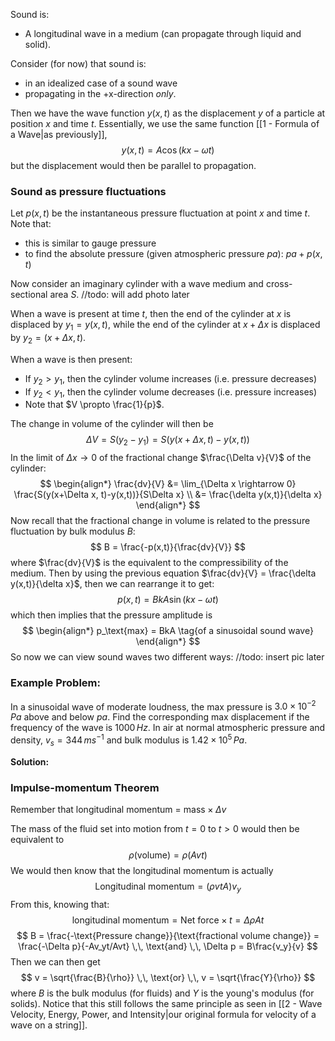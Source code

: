 Sound is:
- A longitudinal wave in a medium (can propagate through liquid and solid).

Consider (for now) that sound is:
- in an idealized case of a sound wave
- propagating in the +x-direction *only*.

Then we have the wave function $y(x,t)$ as the displacement $y$ of a particle at position $x$ and time $t$. Essentially, we use the same function [[1 - Formula of a Wave|as previously]],
$$
y(x,t) = A\cos(kx - \omega t)
$$
but the displacement would then be parallel to propagation.

### Sound as pressure fluctuations
Let $p(x,t)$ be the instantaneous pressure fluctuation at point $x$ and time $t$. Note that:
- this is similar to gauge pressure
- to find the absolute pressure (given atmospheric pressure $pa$): $pa + p(x,t)$

Now consider an imaginary cylinder with a wave medium and cross-sectional area $S$.
//todo: will add photo later

When a wave is present at time $t$, then the end of the cylinder at $x$ is displaced by $y_1 = y(x,t)$, while the end of the cylinder at $x+ \Delta x$ is displaced by $y_2 = (x + \Delta x, t)$.

When a wave is then present:
- If $y_2 > y_1$, then the cylinder volume increases (i.e. pressure decreases)
- If $y_2 < y_1$, then the cylinder volume decreases (i.e. pressure increases)
- Note that $V \propto \frac{1}{p}$.

The change in volume of the cylinder will then be
$$
\Delta V = S(y_2 - y_1) = S(y(x+\Delta x, t)-y(x,t))
$$
In the limit of $\Delta x \rightarrow 0$ of the fractional change $\frac{\Delta v}{V}$ of the cylinder:
$$
\begin{align*}
\frac{dv}{V} &= \lim_{\Delta x \rightarrow 0} \frac{S(y(x+\Delta x, t)-y(x,t))}{S\Delta x} \\
&= \frac{\delta y(x,t)}{\delta x}
\end{align*}
$$
Now recall that the fractional change in volume is related to the pressure fluctuation by bulk modulus $B$:
$$
B = \frac{-p(x,t)}{\frac{dv}{V}}
$$
where $\frac{dv}{V}$ is the equivalent to the compressibility of the medium. Then by using the previous equation $\frac{dv}{V} = \frac{\delta y(x,t)}{\delta x}$, then we can rearrange it to get:
$$
p(x,t) = BkA\sin(kx-\omega t)
$$
which then implies that the pressure amplitude is
$$
\begin{align*}
p_\text{max} = BkA \tag{of a sinusoidal sound wave}
\end{align*}
$$
So now we can view sound waves two different ways:
//todo: insert pic later



### Example Problem:
In a sinusoidal wave of moderate loudness, the max pressure is $3.0 \times 10^{-2}\,Pa$ above and below $pa$. Find the corresponding max displacement if the frequency of the wave is $1000\,Hz$. In air at normal atmospheric pressure and density, $v_s = 344\,ms^{-1}$ and bulk modulus is $1.42 \times 10^5\,Pa$.

**Solution:**

### Impulse-momentum Theorem
Remember that longitudinal momentum = $\text{mass} \times \Delta v$

The mass of the fluid set into motion from $t=0$ to $t>0$ would then be equivalent to
$$
\rho(\text{volume}) = \rho(Avt)
$$
We would then know that the longitudinal momentum is actually
$$
\text{Longitudinal momentum} = (\rho vtA)v_y
$$
From this, knowing that: 
$$
\text{longitudinal momentum} = \text{Net force} \times t = \Delta\rho At
$$
$$
B = \frac{-\text{Pressure change}}{\text{fractional volume change}} = \frac{-\Delta p}{-Av_yt/Avt} \,\, \text{and} \,\, \Delta p = B\frac{v_y}{v}
$$
Then we can then get
$$
v = \sqrt{\frac{B}{\rho}} \,\, \text{or} \,\, v = \sqrt{\frac{Y}{\rho}}
$$
where $B$ is the bulk modulus (for fluids) and $Y$ is the young's modulus (for solids). Notice that this still follows the same principle as seen in [[2 - Wave Velocity, Energy, Power, and Intensity|our original formula for velocity of a wave on a string]].
